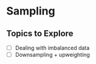 # Sampling

## Topics to Explore
- [ ] Dealing with imbalanced data
- [ ] Downsampling + upweighting
